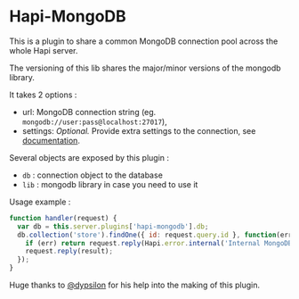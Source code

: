 # Hapi-MongoDB

This is a plugin to share a common MongoDB connection pool across the whole Hapi server.

The versioning of this lib shares the major/minor versions of the mongodb library.

It takes 2 options :

- url: MongoDB connection string (eg. `mongodb://user:pass@localhost:27017`),
- settings: *Optional.* Provide extra settings to the connection, see [documentation](http://mongodb.github.io/node-mongodb-native/driver-articles/mongoclient.html#mongoclient-connect-options).

Several objects are exposed by this plugin :

- `db` : connection object to the database
- `lib` : mongodb library in case you need to use it

Usage example :
```js
function handler(request) {
  var db = this.server.plugins['hapi-mongodb'].db;
  db.collection('store').findOne({ id: request.query.id }, function(err, result) {
    if (err) return request.reply(Hapi.error.internal('Internal MongoDB error', err));
    request.reply(result);
  });
}
```

Huge thanks to [@dypsilon](https://github.com/dypsilon) for his help into the making of this plugin.
